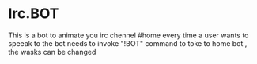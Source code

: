 # Irc.BOT
This is a bot to animate you irc chennel  #home every time a user wants to speeak to the bot needs to invoke "!BOT" command to toke to home bot , the wasks can be changed

